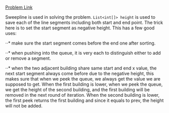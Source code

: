[Problem Link](https://leetcode.com/problems/the-skyline-problem/description/)

Sweepline is used in solving the problem. `List<int[]> height` is used to save each of the line segments including both start and end point. The trick here is to set the start segment as negative height. This has a few good uses:

⋅⋅* make sure the start segment comes before the end one after sorting.

⋅⋅* when pushing into the queue, it is very each to distinguish either to add or remove a segment.

⋅⋅* when the two adjacent building share same start and end x value, the next start segment always come before due to the negative height, this makes sure that when we peek the queue, we always get the value we are supposed to get. When the first building is lower, when we peek the queue, we get the height of the second building, and the first building will be removed in the next round of iteration. When the second building is lower, the first peek returns the first building and since it equals to prev, the height will not be added.